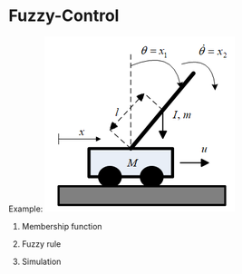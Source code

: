 # Fuzzy-Control
Example:
![image](example.png)

1. Membership function


2. Fuzzy rule


3. Simulation
